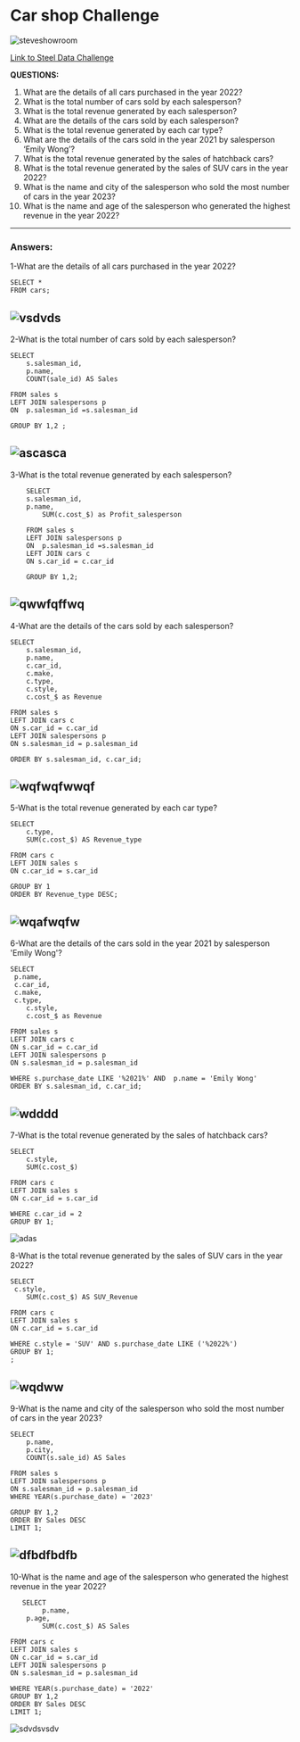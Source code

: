 #  Car shop Challenge

![steveshowroom](https://github.com/mfernandezcean/Challenge_1_SteelData/assets/105746149/3178b4d0-c74b-4f7c-aa47-ca4518fa1c9c)


[Link to Steel Data Challenge](https://steeldata.org.uk/sql1.html)



**QUESTIONS:**
 1. What are the details of all cars purchased in the year 2022?
 2. What is the total number of cars sold by each salesperson?
 3. What is the total revenue generated by each salesperson?
 4. What are the details of the cars sold by each salesperson?
 5. What is the total revenue generated by each car type?
 6.  What are the details of the cars sold in the year 2021 by salesperson ‘Emily Wong’?
 7. What is the total revenue generated by the sales of hatchback cars?
 8. What is the total revenue generated by the sales of SUV cars in the year 2022?
 9. What is the name and city of the salesperson who sold the most number of cars in the year 2023?
 10. What is the name and age of the salesperson who generated the highest revenue in the year 2022?
---

### Answers:

1-What are the details of all cars purchased in the year 2022?

    SELECT * 
    FROM cars;

![vsdvds](https://github.com/mfernandezcean/Challenge_1_SteelData/assets/105746149/55a6ad29-004e-46a4-91e1-7ec8cec0f7fa)
--

2-What is the total number of cars sold by each salesperson?

    SELECT 
    	s.salesman_id,
    	p.name,
    	COUNT(sale_id) AS Sales
     
    FROM sales s 
    LEFT JOIN salespersons p
    ON  p.salesman_id =s.salesman_id
    
    GROUP BY 1,2 ;

![ascasca](https://github.com/mfernandezcean/Challenge_1_SteelData-MySQL-/assets/105746149/deac8fdc-854a-4dca-9b6c-f47ae200f212)
--
3-What is the total revenue generated by each salesperson?

        SELECT  
		s.salesman_id,
		p.name,
        	SUM(c.cost_$) as Profit_salesperson
        
        FROM sales s 
        LEFT JOIN salespersons p
        ON  p.salesman_id =s.salesman_id
        LEFT JOIN cars c
        ON s.car_id = c.car_id
        
        GROUP BY 1,2;

![qwwfqffwq](https://github.com/mfernandezcean/Challenge_1_SteelData-MySQL-/assets/105746149/360ac4ed-ed83-4de9-8b44-fc0183d434fd)
--
4-What are the details of the cars sold by each salesperson?

    SELECT
    	s.salesman_id,
    	p.name, 
    	c.car_id,
    	c.make,
    	c.type,
    	c.style,
    	c.cost_$ as Revenue
    
    FROM sales s
    LEFT JOIN cars c
    ON s.car_id = c.car_id
    LEFT JOIN salespersons p
    ON s.salesman_id = p.salesman_id
    
    ORDER BY s.salesman_id, c.car_id;

![wqfwqfwwqf](https://github.com/mfernandezcean/Challenge_1_SteelData-MySQL-/assets/105746149/cb4a17f6-7d27-4b46-b1f1-b4cf7466cd00)
--

5-What is the total revenue generated by each car type?

    SELECT 
    	c.type,
    	SUM(c.cost_$) AS Revenue_type
    
    FROM cars c
    LEFT JOIN sales s
    ON c.car_id = s.car_id
    
    GROUP BY 1
    ORDER BY Revenue_type DESC;

![wqafwqfw](https://github.com/mfernandezcean/Challenge_1_SteelData-MySQL-/assets/105746149/398cd33c-9e83-44ca-a44b-8538c7847f37)
--

6-What are the details of the cars sold in the year 2021 by salesperson 'Emily Wong'? 

    SELECT 
   	 p.name, 
   	 c.car_id,
   	 c.make,
   	 c.type,
    	c.style,
    	c.cost_$ as Revenue
    
    FROM sales s
    LEFT JOIN cars c
    ON s.car_id = c.car_id
    LEFT JOIN salespersons p
    ON s.salesman_id = p.salesman_id
   
    WHERE s.purchase_date LIKE '%2021%' AND  p.name = 'Emily Wong'
    ORDER BY s.salesman_id, c.car_id;

![wdddd](https://github.com/mfernandezcean/Challenge_1_SteelData-MySQL-/assets/105746149/3eaa7227-2c6b-4b8c-b922-9c49443e1ad4)
--

7-What is the total revenue generated by the sales of hatchback cars?

    SELECT 
    	c.style,
    	SUM(c.cost_$)
    
    FROM cars c
    LEFT JOIN sales s
    ON c.car_id = s.car_id
    
    WHERE c.car_id = 2
    GROUP BY 1;

![adas](https://github.com/mfernandezcean/Challenge_1_SteelData-MySQL-/assets/105746149/a797739f-2e90-4963-bc21-50c99f4be9d1)


8-What is the total revenue generated by the sales of SUV cars in the year 2022?

    SELECT 
   	 c.style,
    	SUM(c.cost_$) AS SUV_Revenue
    
    FROM cars c
    LEFT JOIN sales s
    ON c.car_id = s.car_id
   
    WHERE c.style = 'SUV' AND s.purchase_date LIKE ('%2022%')
    GROUP BY 1; 
    ;

![wqdww](https://github.com/mfernandezcean/Challenge_1_SteelData-MySQL-/assets/105746149/02d3d29a-ce62-4517-922e-6f79d4fe1103)
--

9-What is the name and city of the salesperson who sold the most number of cars in the year 2023?

    SELECT
    	p.name,
    	p.city,
    	COUNT(s.sale_id) AS Sales
    
    FROM sales s
    LEFT JOIN salespersons p
    ON s.salesman_id = p.salesman_id
    WHERE YEAR(s.purchase_date) = '2023' 
    
    GROUP BY 1,2
    ORDER BY Sales DESC
    LIMIT 1;

![dfbdfbdfb](https://github.com/mfernandezcean/Challenge_1_SteelData-MySQL-/assets/105746149/f953a165-7dc5-4281-9161-285abfcf7bb1)
--

10-What is the name and age of the salesperson who generated the highest revenue in the year 2022?

       SELECT 
       		p.name,
   	 	p.age,
    		SUM(c.cost_$) AS Sales
    
    FROM cars c
    LEFT JOIN sales s
    ON c.car_id = s.car_id
    LEFT JOIN salespersons p
    ON s.salesman_id = p.salesman_id
    
    WHERE YEAR(s.purchase_date) = '2022'
    GROUP BY 1,2
    ORDER BY Sales DESC 
    LIMIT 1;

![sdvdsvsdv](https://github.com/mfernandezcean/Challenge_1_SteelData-MySQL-/assets/105746149/0a5e227c-72d2-4956-935a-2e7aaddac728)
